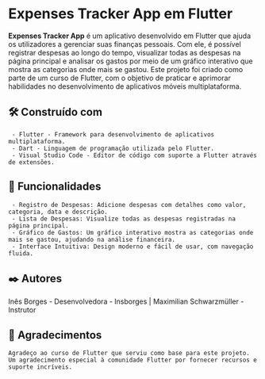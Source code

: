 # Expenses Tracker App em Flutter

**Expenses Tracker App** é um aplicativo desenvolvido em Flutter que ajuda os utilizadores a gerenciar suas finanças pessoais. Com ele, é possível registrar despesas ao longo do tempo, visualizar todas as despesas na página principal e analisar os gastos por meio de um gráfico interativo que mostra as categorias onde mais se gastou. Este projeto foi criado como parte de um curso de Flutter, com o objetivo de praticar e aprimorar habilidades no desenvolvimento de aplicativos móveis multiplataforma.

## 🛠️ Construído com
     - Flutter - Framework para desenvolvimento de aplicativos multiplataforma.
     - Dart - Linguagem de programação utilizada pelo Flutter.
     - Visual Studio Code - Editor de código com suporte a Flutter através de extensões.

## 📌 Funcionalidades
     - Registro de Despesas: Adicione despesas com detalhes como valor, categoria, data e descrição.
     - Lista de Despesas: Visualize todas as despesas registradas na página principal.
     - Gráfico de Gastos: Um gráfico interativo mostra as categorias onde mais se gastou, ajudando na análise financeira.
     - Interface Intuitiva: Design moderno e fácil de usar, com navegação fluida.

## ✒️ Autores
Inês Borges - Desenvolvedora - Insborges |
Maximilian Schwarzmüller - Instrutor 

## 🎁 Agradecimentos
    Agradeço ao curso de Flutter que serviu como base para este projeto.
    Um agradecimento especial à comunidade Flutter por fornecer recursos e suporte incríveis.
